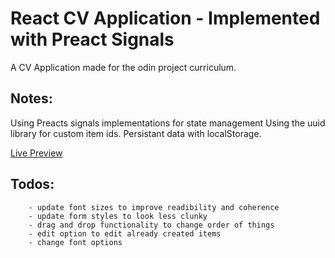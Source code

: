 # React CV Application - Implemented with Preact Signals

A CV Application made for the odin project curriculum.

## Notes:

Using Preacts signals implementations for state management
Using the uuid library for custom item ids.
Persistant data with localStorage.

[Live Preview](https://remarkable-paprenjak-7ffb4b.netlify.app/)

## Todos:

```
    - update font sizes to improve readibility and coherence
    - update form styles to look less clunky
    - drag and drop functionality to change order of things
    - edit option to edit already created items
    - change font options

```

